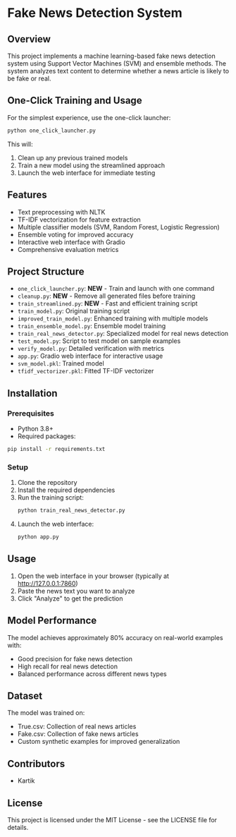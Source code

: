 # Fake News Detection System

## Overview
This project implements a machine learning-based fake news detection system using Support Vector Machines (SVM) and ensemble methods. The system analyzes text content to determine whether a news article is likely to be fake or real.

## One-Click Training and Usage
For the simplest experience, use the one-click launcher:

```bash
python one_click_launcher.py
```

This will:
1. Clean up any previous trained models
2. Train a new model using the streamlined approach
3. Launch the web interface for immediate testing

## Features
- Text preprocessing with NLTK
- TF-IDF vectorization for feature extraction
- Multiple classifier models (SVM, Random Forest, Logistic Regression)
- Ensemble voting for improved accuracy
- Interactive web interface with Gradio
- Comprehensive evaluation metrics

## Project Structure
- `one_click_launcher.py`: **NEW** - Train and launch with one command
- `cleanup.py`: **NEW** - Remove all generated files before training
- `train_streamlined.py`: **NEW** - Fast and efficient training script
- `train_model.py`: Original training script
- `improved_train_model.py`: Enhanced training with multiple models
- `train_ensemble_model.py`: Ensemble model training
- `train_real_news_detector.py`: Specialized model for real news detection
- `test_model.py`: Script to test model on sample examples
- `verify_model.py`: Detailed verification with metrics
- `app.py`: Gradio web interface for interactive usage
- `svm_model.pkl`: Trained model
- `tfidf_vectorizer.pkl`: Fitted TF-IDF vectorizer

## Installation

### Prerequisites
- Python 3.8+
- Required packages:

```bash
pip install -r requirements.txt
```

### Setup
1. Clone the repository
2. Install the required dependencies
3. Run the training script:
   ```bash
   python train_real_news_detector.py
   ```
4. Launch the web interface:
   ```bash
   python app.py
   ```

## Usage
1. Open the web interface in your browser (typically at http://127.0.0.1:7860)
2. Paste the news text you want to analyze
3. Click "Analyze" to get the prediction

## Model Performance
The model achieves approximately 80% accuracy on real-world examples with:
- Good precision for fake news detection
- High recall for real news detection
- Balanced performance across different news types

## Dataset
The model was trained on:
- True.csv: Collection of real news articles
- Fake.csv: Collection of fake news articles
- Custom synthetic examples for improved generalization

## Contributors
- Kartik

## License
This project is licensed under the MIT License - see the LICENSE file for details.
